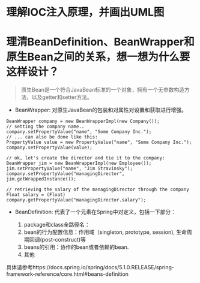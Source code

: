 # 理解IOC注入原理，并画出UML图

# 理清BeanDefinition、BeanWrapper和原生Bean之间的关系，想一想为什么要这样设计？
> 原生Bean是一个符合JavaBean标准的一个对象，拥有一个无参数构造方法，以及getter和setter方法。
* BeanWrapper: 对原生JavaBean的包装和对属性对设置和获取进行增强。
```
BeanWrapper company = new BeanWrapperImpl(new Company());
// setting the company name..
company.setPropertyValue("name", "Some Company Inc.");
// ... can also be done like this:
PropertyValue value = new PropertyValue("name", "Some Company Inc.");
company.setPropertyValue(value);

// ok, let's create the director and tie it to the company:
BeanWrapper jim = new BeanWrapperImpl(new Employee());
jim.setPropertyValue("name", "Jim Stravinsky");
company.setPropertyValue("managingDirector", jim.getWrappedInstance());

// retrieving the salary of the managingDirector through the company
Float salary = (Float) company.getPropertyValue("managingDirector.salary");
```
* BeanDefinition: 代表了一个<bean>元素在Spring中对定义，包括一下部分：
    1. package和class全路径名：
    2. bean的行为配置信息：作用域（singleton, prototype, session), 生命周期回调(post-construct)等
    3. beans的引用：协作的bean或者依赖的bean.
    4. 其他
    
具体请参考https://docs.spring.io/spring/docs/5.1.0.RELEASE/spring-framework-reference/core.html#beans-definition